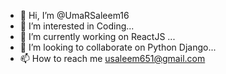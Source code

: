 - 👋 Hi, I’m @UmaRSaleem16
- 👀 I’m interested in Coding...
- 🌱 I’m currently working on ReactJS ...
- 💞️ I’m looking to collaborate on Python Django...
- 📫 How to reach me usaleem651@gmail.com

<!---
UmaRSaleem16/UmaRSaleem16 is a ✨ special ✨ repository because its `README.md` (this file) appears on your GitHub profile.
You can click the Preview link to take a look at your changes.
--->
